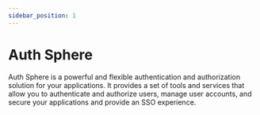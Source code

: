 ```yaml
---
sidebar_position: 1
---
```


# Auth Sphere

Auth Sphere is a powerful and flexible authentication and authorization solution for your applications. It provides a set of tools and services that allow you to authenticate and authorize users, manage user accounts, and secure your applications and provide an SSO experience.

